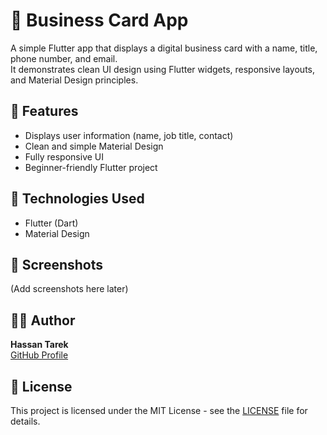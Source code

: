 # 🪪 Business Card App

A simple Flutter app that displays a digital business card with a name, title, phone number, and email.  
It demonstrates clean UI design using Flutter widgets, responsive layouts, and Material Design principles.

## 🚀 Features
- Displays user information (name, job title, contact)
- Clean and simple Material Design
- Fully responsive UI
- Beginner-friendly Flutter project

## 🧰 Technologies Used
- Flutter (Dart)
- Material Design

## 📱 Screenshots
(Add screenshots here later)

## 🧑‍💻 Author
**Hassan Tarek**  
[GitHub Profile](https://github.com/Hassan-Tarek-dev)

## 📄 License
This project is licensed under the MIT License - see the [LICENSE](LICENSE) file for details.
